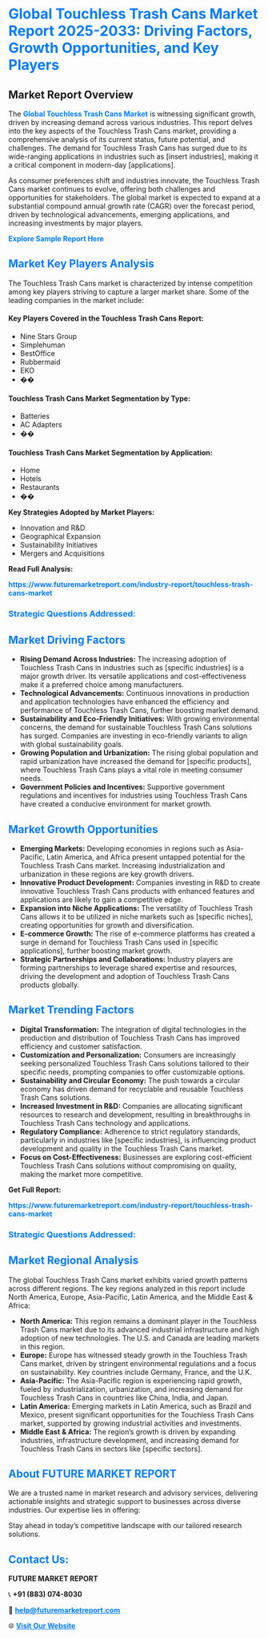 <h1 style="color: #007BFF;">Global Touchless Trash Cans Market Report 2025-2033: Driving Factors, Growth Opportunities, and Key Players</h1>

<section id="overview">
<h2>Market Report Overview</h2>
<p>The <a href="https://www.futuremarketreport.com/industry-report/touchless-trash-cans-market" style="color: #007BFF; text-decoration: none;"><strong>Global Touchless Trash Cans Market</strong></a> is witnessing significant growth, driven by increasing demand across various industries. This report delves into the key aspects of the Touchless Trash Cans market, providing a comprehensive analysis of its current status, future potential, and challenges. The demand for Touchless Trash Cans has surged due to its wide-ranging applications in industries such as [insert industries], making it a critical component in modern-day [applications].</p>
<p>As consumer preferences shift and industries innovate, the Touchless Trash Cans market continues to evolve, offering both challenges and opportunities for stakeholders. The global market is expected to expand at a substantial compound annual growth rate (CAGR) over the forecast period, driven by technological advancements, emerging applications, and increasing investments by major players.</p>
</section>

<section id="overview">
<p><a href="https://www.futuremarketreport.com/request-sample/reportId=118749" style="color: #007BFF; text-decoration: none;"><strong>Explore Sample Report Here</strong></a></p>
</section>

<section id="key-players">
<h2 style="color: #007BFF;">Market Key Players Analysis</h2>
<p>The Touchless Trash Cans market is characterized by intense competition among key players striving to capture a larger market share. Some of the leading companies in the market include:</p>
<h4>Key Players Covered in the Touchless Trash Cans Report:</h4>
<ul><li>Nine Stars Group</li><li>Simplehuman</li><li>BestOffice</li><li>Rubbermaid</li><li>EKO</li><li>��</li></ul>
<h4>Touchless Trash Cans Market Segmentation by Type:</h4>
<ul><li>Batteries</li><li>AC Adapters</li><li>��</li></ul>

<h4>Touchless Trash Cans Market Segmentation by Application:</h4>
<ul><li>Home</li><li>Hotels</li><li>Restaurants</li><li>��</li></ul>
<p><strong>Key Strategies Adopted by Market Players:</strong></p>
<ul>
<li>Innovation and R&D</li>
<li>Geographical Expansion</li>
<li>Sustainability Initiatives</li>
<li>Mergers and Acquisitions</li>
</ul>
</section>

<section>
<p><strong>Read Full Analysis: </strong></p><a href="https://www.futuremarketreport.com/industry-report/touchless-trash-cans-market" style="color: #007BFF; text-decoration: none;"><strong>https://www.futuremarketreport.com/industry-report/touchless-trash-cans-market</strong></a>
<h3 style="color: #007BFF;">Strategic Questions Addressed:</h3>
</section>

<section id="driving-factors">
<h2 style="color: #007BFF;">Market Driving Factors</h2>
<ul>
<li><strong>Rising Demand Across Industries:</strong> The increasing adoption of Touchless Trash Cans in industries such as [specific industries] is a major growth driver. Its versatile applications and cost-effectiveness make it a preferred choice among manufacturers.</li>
<li><strong>Technological Advancements:</strong> Continuous innovations in production and application technologies have enhanced the efficiency and performance of Touchless Trash Cans, further boosting market demand.</li>
<li><strong>Sustainability and Eco-Friendly Initiatives:</strong> With growing environmental concerns, the demand for sustainable Touchless Trash Cans solutions has surged. Companies are investing in eco-friendly variants to align with global sustainability goals.</li>
<li><strong>Growing Population and Urbanization:</strong> The rising global population and rapid urbanization have increased the demand for [specific products], where Touchless Trash Cans plays a vital role in meeting consumer needs.</li>
<li><strong>Government Policies and Incentives:</strong> Supportive government regulations and incentives for industries using Touchless Trash Cans have created a conducive environment for market growth.</li>
</ul>
</section>

<section id="growth-opportunities">
<h2 style="color: #007BFF;">Market Growth Opportunities</h2>
<ul>
<li><strong>Emerging Markets:</strong> Developing economies in regions such as Asia-Pacific, Latin America, and Africa present untapped potential for the Touchless Trash Cans market. Increasing industrialization and urbanization in these regions are key growth drivers.</li>
<li><strong>Innovative Product Development:</strong> Companies investing in R&D to create innovative Touchless Trash Cans products with enhanced features and applications are likely to gain a competitive edge.</li>
<li><strong>Expansion into Niche Applications:</strong> The versatility of Touchless Trash Cans allows it to be utilized in niche markets such as [specific niches], creating opportunities for growth and diversification.</li>
<li><strong>E-commerce Growth:</strong> The rise of e-commerce platforms has created a surge in demand for Touchless Trash Cans used in [specific applications], further boosting market growth.</li>
<li><strong>Strategic Partnerships and Collaborations:</strong> Industry players are forming partnerships to leverage shared expertise and resources, driving the development and adoption of Touchless Trash Cans products globally.</li>
</ul>
</section>

<section id="trending-factors">
<h2 style="color: #007BFF;">Market Trending Factors</h2>
<ul>
<li><strong>Digital Transformation:</strong> The integration of digital technologies in the production and distribution of Touchless Trash Cans has improved efficiency and customer satisfaction.</li>
<li><strong>Customization and Personalization:</strong> Consumers are increasingly seeking personalized Touchless Trash Cans solutions tailored to their specific needs, prompting companies to offer customizable options.</li>
<li><strong>Sustainability and Circular Economy:</strong> The push towards a circular economy has driven demand for recyclable and reusable Touchless Trash Cans solutions.</li>
<li><strong>Increased Investment in R&D:</strong> Companies are allocating significant resources to research and development, resulting in breakthroughs in Touchless Trash Cans technology and applications.</li>
<li><strong>Regulatory Compliance:</strong> Adherence to strict regulatory standards, particularly in industries like [specific industries], is influencing product development and quality in the Touchless Trash Cans market.</li>
<li><strong>Focus on Cost-Effectiveness:</strong> Businesses are exploring cost-efficient Touchless Trash Cans solutions without compromising on quality, making the market more competitive.</li>
</ul>
</section>

<section>
<p><strong>Get Full Report: </strong></p><a href="https://www.futuremarketreport.com/industry-report/touchless-trash-cans-market" style="color: #007BFF; text-decoration: none;"><strong>https://www.futuremarketreport.com/industry-report/touchless-trash-cans-market</strong></a>
<h3 style="color: #007BFF;">Strategic Questions Addressed:</h3>
</section>


<section id="regional-analysis">
<h2 style="color: #007BFF;">Market Regional Analysis</h2>
<p>The global Touchless Trash Cans market exhibits varied growth patterns across different regions. The key regions analyzed in this report include North America, Europe, Asia-Pacific, Latin America, and the Middle East & Africa:</p>
<ul>
<li><strong>North America:</strong> This region remains a dominant player in the Touchless Trash Cans market due to its advanced industrial infrastructure and high adoption of new technologies. The U.S. and Canada are leading markets in this region.</li>
<li><strong>Europe:</strong> Europe has witnessed steady growth in the Touchless Trash Cans market, driven by stringent environmental regulations and a focus on sustainability. Key countries include Germany, France, and the U.K.</li>
<li><strong>Asia-Pacific:</strong> The Asia-Pacific region is experiencing rapid growth, fueled by industrialization, urbanization, and increasing demand for Touchless Trash Cans in countries like China, India, and Japan.</li>
<li><strong>Latin America:</strong> Emerging markets in Latin America, such as Brazil and Mexico, present significant opportunities for the Touchless Trash Cans market, supported by growing industrial activities and investments.</li>
<li><strong>Middle East & Africa:</strong> The region’s growth is driven by expanding industries, infrastructure development, and increasing demand for Touchless Trash Cans in sectors like [specific sectors].</li>
</ul>
</section>

<footer>
<h2 style="color: #007BFF;">About FUTURE MARKET REPORT</h2>
<p>We are a trusted name in market research and advisory services, delivering actionable insights and strategic support to businesses across diverse industries. Our expertise lies in offering:</p>

<p>Stay ahead in today’s competitive landscape with our tailored research solutions.</p>

<h2 style="color: #007BFF;">Contact Us:</h2>
<p><strong>FUTURE MARKET REPORT</strong></p>
<p>📞 <strong>+91 (883) 074-8030</strong></p>
<p>📧 <strong><a href="mailto:help@futuremarketreport.com" style="color: #007BFF;">help@futuremarketreport.com</a></strong></p>
<p>🌐 <strong><a href="https://www.futuremarketreport.com/" style="color: #007BFF;">Visit Our Website</a></strong></p>
</footer>